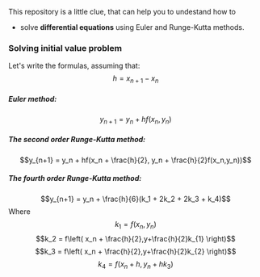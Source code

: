 This repository is a little clue, that can help you to undestand how to
- solve **differential equations** using Euler and Runge-Kutta methods.
### Solving initial value problem
Let's write the formulas, assuming that:
$$h=x_{n+1}-x_n$$

##### Euler method:
$$y_{n+1} = y_n + hf(x_n, y_n)$$

##### The second order Runge-Kutta method:
$$y_{n+1} = y_n + hf(x_n + \frac{h}{2}, y_n + \frac{h}{2}f(x_n,y_n))$$

##### The fourth order Runge-Kutta method:
$$y_{n+1} = y_n + \frac{h}{6}(k_1 + 2k_2 + 2k_3 + k_4)$$
Where
$$k_1 = f(x_n,y_n)$$
$$k_2 = f\left( x_n + \frac{h}{2},y+\frac{h}{2}k_{1} \right)$$
$$k_3 = f\left( x_n + \frac{h}{2},y+\frac{h}{2}k_{2} \right)$$
$$k_{4} = f(x_n + h, y_n + hk_{3})$$